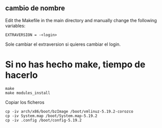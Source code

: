 ## cambio de nombre
Edit the Makefile in the main directory and manually change the following variables:
```
EXTRAVERSION = -<login>
```
Sole cambiar el extraversion si quieres cambiar el login.

# Si no has hecho make, tiempo de hacerlo
```
make 
make modules_install
```
Copiar los ficheros
```
cp -iv arch/x86/boot/bzImage /boot/vmlinuz-5.19.2-corozco
cp -iv System.map /boot/System.map-5.19.2
cp -iv .config /boot/config-5.19.2
```